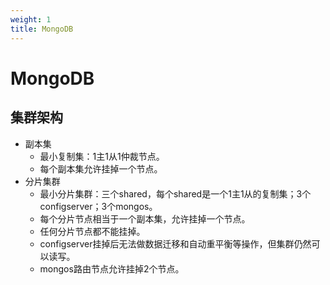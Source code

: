 ```yaml
---
weight: 1
title: MongoDB
---
```


# MongoDB

## 集群架构

- 副本集
	+ 最小复制集：1主1从1仲裁节点。
	+ 每个副本集允许挂掉一个节点。
- 分片集群
	+ 最小分片集群：三个shared，每个shared是一个1主1从的复制集；3个configserver；3个mongos。
	+ 每个分片节点相当于一个副本集，允许挂掉一个节点。
	+ 任何分片节点都不能挂掉。
	+ configserver挂掉后无法做数据迁移和自动重平衡等操作，但集群仍然可以读写。
	+ mongos路由节点允许挂掉2个节点。